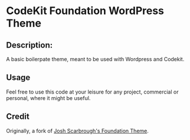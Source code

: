 # CodeKit Foundation WordPress Theme

## Description:

A basic boilerpate theme, meant to be used with Wordpress and Codekit. 


## Usage

Feel free to use this code at your leisure for any project, commercial or personal, where it might be useful.	


## Credit

Originally, a fork of [Josh Scarbrough's Foundation Theme](https://github.com/ScarbroughStudios/foundation).